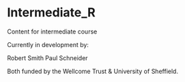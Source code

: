# Intermediate_R

Content for intermediate course

Currently in development by:

Robert Smith
Paul Schneider

Both funded by the Wellcome Trust & University of Sheffield.
